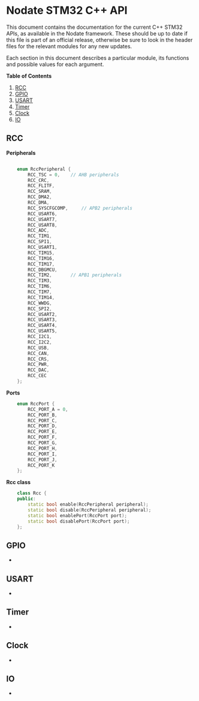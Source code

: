 # Nodate STM32 C++ API #

This document contains the documentation for the current C++ STM32 APIs, as available in the Nodate framework. These should be up to date if this file is part of an official release, otherwise be sure to look in the header files for the relevant modules for any new updates.

Each section in this document describes a particular module, its functions and possible values for each argument.

<a id="toc"></a>
**Table of Contents**

1. [RCC](#rcc)
2. [GPIO](#gpio)
3. [USART](#usart)
4. [Timer](#timer)
5. [Clock](#clock)
6. [IO](#io)



<a id="rcc"></a>
## RCC ##

**Peripherals**

```cpp

	enum RccPeripheral {
		RCC_TSC = 0,	// AHB peripherals
		RCC_CRC,
		RCC_FLITF,
		RCC_SRAM,
		RCC_DMA2,
		RCC_DMA,
		RCC_SYSCFGCOMP,		// APB2 peripherals
		RCC_USART6,
		RCC_USART7,
		RCC_USART8,
		RCC_ADC,
		RCC_TIM1,
		RCC_SPI1,
		RCC_USART1,
		RCC_TIM15,
		RCC_TIM16,
		RCC_TIM17,
		RCC_DBGMCU,
		RCC_TIM2,		// APB1 peripherals
		RCC_TIM3,
		RCC_TIM6,
		RCC_TIM7,
		RCC_TIM14,
		RCC_WWDG,
		RCC_SPI2,
		RCC_USART2,
		RCC_USART3,
		RCC_USART4,
		RCC_USART5,
		RCC_I2C1,
		RCC_I2C2,
		RCC_USB,
		RCC_CAN,
		RCC_CRS,
		RCC_PWR,
		RCC_DAC,
		RCC_CEC
	};

```

**Ports**

```cpp
	enum RccPort {
		RCC_PORT_A = 0,
		RCC_PORT_B,
		RCC_PORT_C,
		RCC_PORT_D,
		RCC_PORT_E,
		RCC_PORT_F,
		RCC_PORT_G,
		RCC_PORT_H,
		RCC_PORT_I,
		RCC_PORT_J,
		RCC_PORT_K
	};
```

**Rcc class**

```cpp
	class Rcc {
	public:
		static bool enable(RccPeripheral peripheral);
		static bool disable(RccPeripheral peripheral);
		static bool enablePort(RccPort port);
		static bool disablePort(RccPort port);
	};
```


<a id="gpio"></a>
## GPIO ##

-

<a id="usart"></a>
## USART ##

-

<a id="timer"></a>
## Timer ##

-

<a id="clock"></a>
## Clock ##

-

<a id="io"></a>
## IO ##

-

